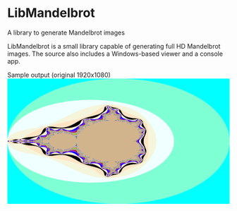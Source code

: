 # LibMandelbrot
A library to generate Mandelbrot images  
  
LibMandelbrot is a small library capable of generating full HD Mandelbrot images.  The source also includes a Windows-based viewer and a console app.  

Sample output (original 1920x1080)  
![alt text](https://github.com/mmcc1/LibMandelbrot/blob/master/mandelbrot.png)
